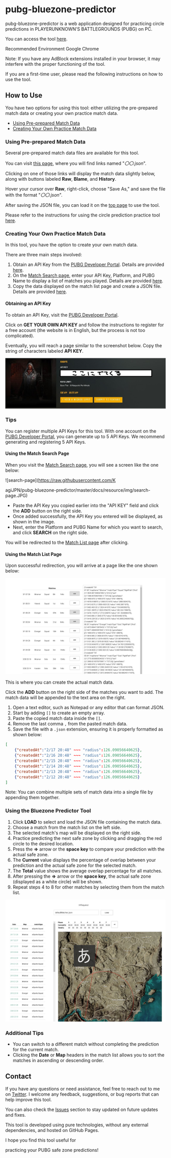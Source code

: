 pubg-bluezone-predictor
====

pubg-bluezone-predictor is a web application designed for practicing circle predictions in PLAYERUNKNOWN'S BATTLEGROUNDS (PUBG) on PC.

You can access the tool [here](https://kagijpn.github.io/pubg-bluezone-predictor/top/).

Recommended Environment
Google Chrome

Note: If you have any AdBlock extensions installed in your browser, it may interfere with the proper functioning of the tool.

If you are a first-time user, please read the following instructions on how to use the tool.

## How to Use

You have two options for using this tool: either utilizing the pre-prepared match data or creating your own practice match data.

- [Using Pre-prepared Match Data](#using-pre-prepared-match-data)
- [Creating Your Own Practice Match Data](#creating-your-own-practice-match-data)

### Using Pre-prepared Match Data

Several pre-prepared match data files are available for this tool.

You can visit [this page](https://github.com/KagiJPN/pubg-bluezone-predictor/tree/master/blue-zone-predictor-core/app/resource), where you will find links named "_〇〇.json_".

Clicking on one of those links will display the match data slightly below, along with buttons labeled **Raw**, **Blame**, and **History**.

Hover your cursor over **Raw**, right-click, choose "Save As," and save the file with the format "_〇〇.json_".

After saving the JSON file, you can load it on the [top page](https://kagijpn.github.io/pubg-bluezone-predictor/top/) to use the tool.

Please refer to the instructions for using the circle prediction practice tool [here](#instructions-for-using-the-circle-prediction-practice-tool).

### Creating Your Own Practice Match Data

In this tool, you have the option to create your own match data.

There are three main steps involved:

1. Obtain an API Key from the [PUBG Developer Portal](https://developer.pubg.com/). Details are provided [here](#obtaining-an-api-key).
2. On the [Match Search page](https://kagijpn.github.io/pubg-bluezone-predictor/players/), enter your API Key, Platform, and PUBG Name to display a list of matches you played. Details are provided [here](#using-the-match-search-page).
3. Copy the data displayed on the match list page and create a JSON file. Details are provided [here](#using-the-match-list-page).

#### Obtaining an API Key

To obtain an API Key, visit the [PUBG Developer Portal](https://developer.pubg.com/).

Click on **GET YOUR OWN API KEY** and follow the instructions to register for a free account (the website is in English, but the process is not too complicated).

Eventually, you will reach a page similar to the screenshot below. Copy the string of characters labeled **API KEY**.

![pubg-apikey](https://raw.githubusercontent.com/KagiJPN/pubg-bluezone-predictor/master/docs/resource/img/pubg-apikey.JPG)

### Tips

You can register multiple API Keys for this tool. With one account on the [PUBG Developer Portal](https://developer.pubg.com/), you can generate up to 5 API Keys. We recommend generating and registering 5 API Keys.

#### Using the Match Search Page

When you visit the [Match Search page](https://kagijpn.github.io/pubg-bluezone-predictor/players/), you will see a screen like the one below:

![search-page](https://raw.githubusercontent.com/K

agiJPN/pubg-bluezone-predictor/master/docs/resource/img/search-page.JPG)

- Paste the API Key you copied earlier into the "API KEY" field and click the **ADD** button on the right side.
- Once added successfully, the API Key you entered will be displayed, as shown in the image.
- Next, enter the Platform and PUBG Name for which you want to search, and click **SEARCH** on the right side.

You will be redirected to the [Match List page](#using-the-match-list-page) after clicking.

#### Using the Match List Page

Upon successful redirection, you will arrive at a page like the one shown below:

![matches-page](https://raw.githubusercontent.com/KagiJPN/pubg-bluezone-predictor/master/docs/resource/img/matches-page.JPG)

This is where you can create the actual match data.

Click the **ADD** button on the right side of the matches you want to add. The match data will be appended to the text area on the right.


1. Open a text editor, such as Notepad or any editor that can format JSON.
2. Start by adding `[]` to create an empty array.
3. Paste the copied match data inside the `[]`.
4. Remove the last comma `,` from the pasted match data.
5. Save the file with a `.json` extension, ensuring it is properly formatted as shown below:

```json
[
    {"createdAt":"2/17 20:48" ~~~ "radius":126.09056640625},
    {"createdAt":"2/16 20:48" ~~~ "radius":126.09056640625},
    {"createdAt":"2/15 20:48" ~~~ "radius":126.09056640625},
    {"createdAt":"2/14 20:48" ~~~ "radius":126.09056640625},
    {"createdAt":"2/13 20:48" ~~~ "radius":126.09056640625},
    {"createdAt":"2/12 20:48" ~~~ "radius":126.09056640625}
]
```

Note: You can combine multiple sets of match data into a single file by appending them together.

### Using the Bluezone Predictor Tool

1. Click **LOAD** to select and load the JSON file containing the match data.
2. Choose a match from the match list on the left side.
3. The selected match's map will be displayed on the right side.
4. Practice predicting the next safe zone by clicking and dragging the red circle to the desired location.
5. Press the **⇒** arrow or the **space key** to compare your prediction with the actual safe zone.
6. The **Current** value displays the percentage of overlap between your prediction and the actual safe zone for the selected match.
7. The **Total** value shows the average overlap percentage for all matches.
8. After pressing the **⇒** arrow or the **space key**, the actual safe zone (displayed as a white circle) will be shown.
9. Repeat steps 4 to 8 for other matches by selecting them from the match list.

![pubg-predictor1](https://raw.githubusercontent.com/KagiJPN/pubg-bluezone-predictor/master/docs/resource/img/pubg-predictor1.JPG)

### Additional Tips

- You can switch to a different match without completing the prediction for the current match.
- Clicking the **Date** or **Map** headers in the match list allows you to sort the matches in ascending or descending order.

## Contact

If you have any questions or need assistance, feel free to reach out to me on [Twitter](https://twitter.com/KagiJPN). I welcome any feedback, suggestions, or bug reports that can help improve this tool.

You can also check the [Issues](https://github.com/KagiJPN/pubg-bluezone-predictor/issues) section to stay updated on future updates and fixes.

This tool is developed using pure technologies, without any external dependencies, and hosted on GitHub Pages.

I hope you find this tool useful for

 practicing your PUBG safe zone predictions!
